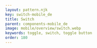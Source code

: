 ```yaml
---
layout: pattern.njk
key: switch-mobile_de
title: Switch
parent: components-mobile_de
image: mobile/overview/switch.webp
keywords: toggle, switch, toggle button
order: 180
---
```


